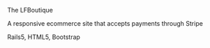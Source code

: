 The LFBoutique

A responsive ecommerce site that accepts payments through Stripe

Rails5, HTML5, Bootstrap
